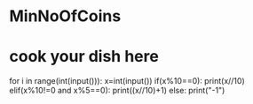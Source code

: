 # MinNoOfCoins
# cook your dish here
for i in range(int(input())):
    x=int(input())
    if(x%10==0):
        print(x//10)
    elif(x%10!=0 and x%5==0):
        print((x//10)+1)
    else:
        print("-1")
